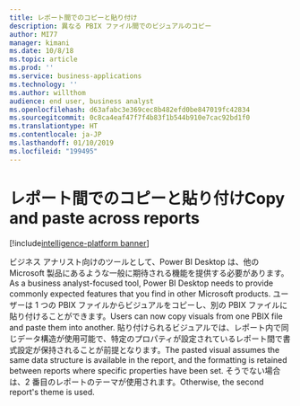 ```yaml
---
title: レポート間でのコピーと貼り付け
description: 異なる PBIX ファイル間でのビジュアルのコピー
author: MI77
manager: kimani
ms.date: 10/8/18
ms.topic: article
ms.prod: ''
ms.service: business-applications
ms.technology: ''
ms.author: willthom
audience: end user, business analyst
ms.openlocfilehash: d63afabc3e369cec8b482efd0be847019fc42834
ms.sourcegitcommit: 0c8ca4eaf47f7f4b83f1b544b910e7cac92bd1f0
ms.translationtype: HT
ms.contentlocale: ja-JP
ms.lasthandoff: 01/10/2019
ms.locfileid: "199495"
---
```

# <a name="copy-and-paste-across-reports"></a><span data-ttu-id="55ca3-103">レポート間でのコピーと貼り付け</span><span class="sxs-lookup"><span data-stu-id="55ca3-103">Copy and paste across reports</span></span>

[!include[intelligence-platform banner](../../includes/intelligence-platform.md)]

<span data-ttu-id="55ca3-104">ビジネス アナリスト向けのツールとして、Power BI Desktop は、他の Microsoft 製品にあるような一般に期待される機能を提供する必要があります。</span><span class="sxs-lookup"><span data-stu-id="55ca3-104">As a business analyst-focused tool, Power BI Desktop needs to provide commonly expected features that you find in other Microsoft products.</span></span> <span data-ttu-id="55ca3-105">ユーザーは 1 つの PBIX ファイルからビジュアルをコピーし、別の PBIX ファイルに貼り付けることができます。</span><span class="sxs-lookup"><span data-stu-id="55ca3-105">Users can now copy visuals from one PBIX file and paste them into another.</span></span> <span data-ttu-id="55ca3-106">貼り付けられるビジュアルでは、レポート内で同じデータ構造が使用可能で、特定のプロパティが設定されているレポート間で書式設定が保持されることが前提となります。</span><span class="sxs-lookup"><span data-stu-id="55ca3-106">The pasted visual assumes the same data structure is available in the report, and the formatting is retained between reports where specific properties have been set.</span></span> <span data-ttu-id="55ca3-107">そうでない場合は、2 番目のレポートのテーマが使用されます。</span><span class="sxs-lookup"><span data-stu-id="55ca3-107">Otherwise, the second report's theme is used.</span></span>

<!--
### Who uses this feature
This feature is intended for end users and business analysts. 
## Status
### Development status
In development
#### Target timeframe
October ‘18
-->
